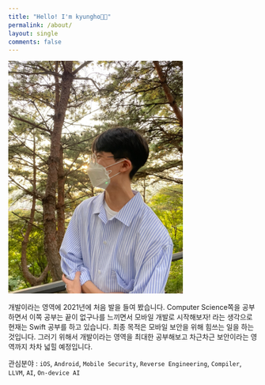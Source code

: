 ```yaml
---
title: "Hello! I'm kyungho👋🏻"
permalink: /about/
layout: single
comments: false
---
```


<div>
    <img src="/assets/images/photo.jpeg" alt="It's me!!!" width="70%" min-width="700px" itemprop="image">
</div>

개발이라는 영역에 2021년에 처음 발을 들여 봤습니다. Computer Science쪽을 공부하면서 이쪽 공부는 끝이 없구나를 느끼면서 모바일 개발로 시작해보자! 라는 생각으로 현재는 Swift 공부를 하고 있습니다. 최종 목적은 모바일 보안을 위해 힘쓰는 일을 하는 것입니다. 그러기 위해서 개발이라는 영역을 최대한 공부해보고 차근차근 보안이라는 영역까지 차차 넓힐 예정입니다.

관심분야 : `iOS`, `Android`, `Mobile Security`, `Reverse Engineering`, `Compiler`, `LLVM`, `AI`, `On-device AI`

